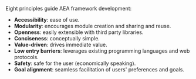 
Eight principles guide AEA framework development:

* **Accessibility**: ease of use.
* **Modularity**: encourages module creation and sharing and reuse.
* **Openness**: easily extensible with third party libraries.
* **Conciseness**: conceptually simple.
* **Value-driven**: drives immediate value.
* **Low entry barriers**: leverages existing programming languages and web protocols.
* **Safety**: safe for the user (economically speaking).     
* **Goal alignment**: seamless facilitation of users' preferences and goals.

<br />